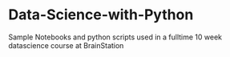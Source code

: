 # Data-Science-with-Python

Sample Notebooks and python scripts used in a fulltime 10 week datascience course at BrainStation
